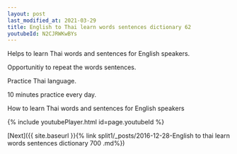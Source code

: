 ```yaml
---
layout: post
last_modified_at: 2021-03-29
title: English to Thai learn words sentences dictionary 62 
youtubeId: N2CJRWKwBYs
---
```

 
 
Helps to learn Thai words and sentences for English speakers.

Opportunitiy to repeat the words sentences. 

Practice Thai language. 
 
10 minutes practice every day. 
 
How to learn Thai words and sentences for English speakers 
 
{% include youtubePlayer.html id=page.youtubeId %}
 
 
[Next]({{ site.baseurl }}{% link  split1/_posts/2016-12-28-English to thai learn words sentences dictionary 700 .md%})
 
